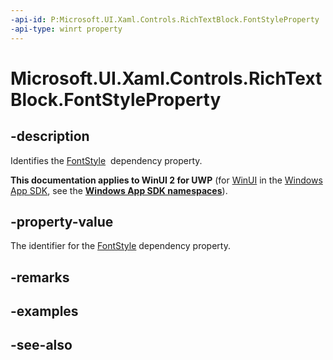 ```yaml
---
-api-id: P:Microsoft.UI.Xaml.Controls.RichTextBlock.FontStyleProperty
-api-type: winrt property
---
```


<!-- Property syntax
public Windows.UI.Xaml.DependencyProperty FontStyleProperty { get; }
-->

# Microsoft.UI.Xaml.Controls.RichTextBlock.FontStyleProperty

## -description
Identifies the [FontStyle](richtextblock_fontstyle.md)  dependency property.

**This documentation applies to WinUI 2 for UWP** (for [WinUI](/windows/apps/winui/winui3/) in the [Windows App SDK](/windows/apps/windows-app-sdk/), see the **[Windows App SDK namespaces](/windows/windows-app-sdk/api/winrt/)**).

## -property-value
The identifier for the [FontStyle](richtextblock_fontstyle.md) dependency property.

## -remarks

## -examples

## -see-also
